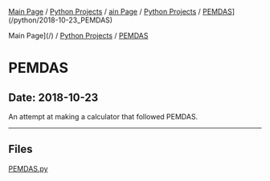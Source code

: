 [Main Page](/) / [Python Projects](/python) / [ain Page](/) / [Python Projects](/python) / [PEMDAS](/python/2018-10-23_PEMDAS)](/python/2018-10-23_PEMDAS)

Main Page](/) / [Python Projects](/python) / [PEMDAS](/python/2018-10-23_PEMDAS)

# PEMDAS

## Date: 2018-10-23

An attempt at making a calculator that followed PEMDAS.

-----

## Files

[PEMDAS.py](PEMDAS.py)